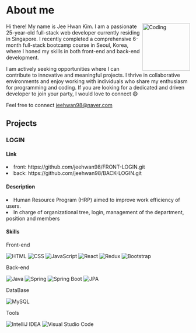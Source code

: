 <h1 align="left">About me</h1> <img align="right" alt="Coding" height="130" width="130" src="https://media2.giphy.com/media/qgQUggAC3Pfv687qPC/giphy.gif">



Hi there! My name is Jee Hwan Kim. I am a passionate 25-year-old full-stack web developer currently residing in Singapore. I recently completed a comprehensive 6-month full-stack bootcamp course in Seoul, Korea, where I honed my skills in both front-end and back-end development.

I am actively seeking opportunities where I can contribute to innovative and meaningful projects. I thrive in collaborative environments and enjoy working with individuals who share my enthusiasm for programming and coding. If you are looking for a dedicated and driven developer to join your party, I would love to connect 😄

Feel free to connect
jeehwan98@naver.com

<h2>Projects</h2>

<h3>LOGIN</h3>
<h4>Link</h4>
<li>front: https://github.com/jeehwan98/FRONT-LOGIN.git</li>
<li>back: https://github.com/jeehwan98/BACK-LOGIN.git</li>
<h4>Description</h4>
<li>Human Resource Program (HRP) aimed to improve work efficiency of users.</li>
<li>In charge of organizational tree, login, management of the department, position and members</li>
 
<h4>Skills</h4>
Front-end

![HTML](https://img.shields.io/badge/HTML5-E34F26?style=for-the-badge&logo=html5&logoColor=white)
![CSS](https://img.shields.io/badge/CSS3-1572B6?style=for-the-badge&logo=css3&logoColor=white)
![JavaScript](https://img.shields.io/badge/JavaScript-F7DF1E?style=for-the-badge&logo=javascript&logoColor=black)
![React](https://img.shields.io/badge/React-61DAFB?style=for-the-badge&logo=react&logoColor=black)
![Redux](https://img.shields.io/badge/Redux-764ABC?style=for-the-badge&logo=redux&logoColor=white)
![Bootstrap](https://img.shields.io/badge/Bootstrap-563D7C?style=for-the-badge&logo=bootstrap&logoColor=white)

Back-end

![Java](https://img.shields.io/badge/Java-007396?style=for-the-badge&logo=java&logoColor=white)
![Spring](https://img.shields.io/badge/Spring-6DB33F?style=for-the-badge&logo=spring&logoColor=white)
![Spring Boot](https://img.shields.io/badge/Spring%20Boot-6DB33F?style=for-the-badge&logo=spring-boot&logoColor=white)
![JPA](https://img.shields.io/badge/JPA-6DB33F?style=for-the-badge)

DataBase

![MySQL](https://img.shields.io/badge/MySQL-4479A1?style=for-the-badge&logo=mysql&logoColor=white)

Tools

![IntelliJ IDEA](https://img.shields.io/badge/IntelliJ%20IDEA-000000.svg?&style=for-the-badge&logo=IntelliJ%20IDEA&logoColor=white)
![Visual Studio Code](https://img.shields.io/badge/Visual%20Studio%20Code-007ACC?style=for-the-badge&logo=visual-studio-code&logoColor=white)
